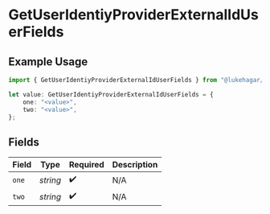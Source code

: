 # GetUserIdentiyProviderExternalIdUserFields

## Example Usage

```typescript
import { GetUserIdentiyProviderExternalIdUserFields } from "@lukehagar/discoursejs/sdk/models/operations";

let value: GetUserIdentiyProviderExternalIdUserFields = {
    one: "<value>",
    two: "<value>",
};
```

## Fields

| Field              | Type               | Required           | Description        |
| ------------------ | ------------------ | ------------------ | ------------------ |
| `one`              | *string*           | :heavy_check_mark: | N/A                |
| `two`              | *string*           | :heavy_check_mark: | N/A                |